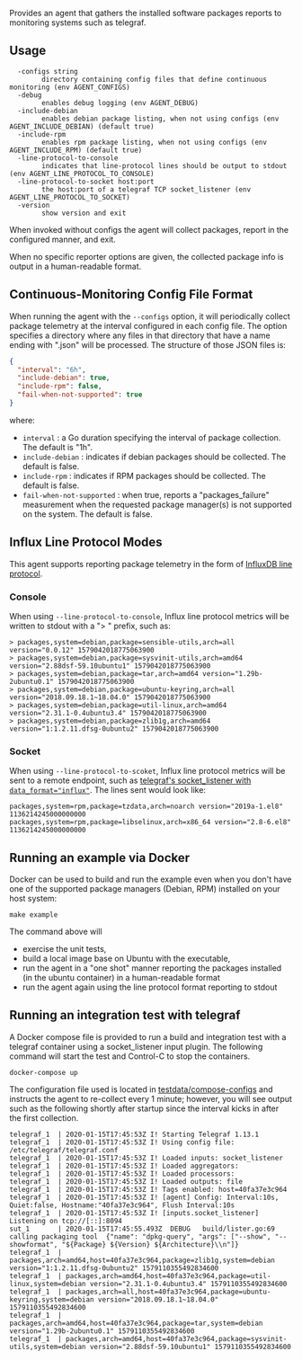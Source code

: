 Provides an agent that gathers the installed software packages reports to monitoring systems such as telegraf.

## Usage

```
  -configs string
    	directory containing config files that define continuous monitoring (env AGENT_CONFIGS)
  -debug
    	enables debug logging (env AGENT_DEBUG)
  -include-debian
    	enables debian package listing, when not using configs (env AGENT_INCLUDE_DEBIAN) (default true)
  -include-rpm
    	enables rpm package listing, when not using configs (env AGENT_INCLUDE_RPM) (default true)
  -line-protocol-to-console
    	indicates that line-protocol lines should be output to stdout (env AGENT_LINE_PROTOCOL_TO_CONSOLE)
  -line-protocol-to-socket host:port
    	the host:port of a telegraf TCP socket_listener (env AGENT_LINE_PROTOCOL_TO_SOCKET)
  -version
    	show version and exit
```

When invoked without configs the agent will collect packages, report in the configured manner, and exit.

When no specific reporter options are given, the collected package info is output in a human-readable format.

## Continuous-Monitoring Config File Format

When running the agent with the `--configs` option, it will periodically collect package telemetry at the interval configured in each config file. The option specifies a directory where any files in that directory that have a name ending with ".json" will be processed. The structure of those JSON files is:

```json
{
  "interval": "6h",
  "include-debian": true,
  "include-rpm": false,
  "fail-when-not-supported": true
}
```

where:
- `interval` : a Go duration specifying the interval of package collection. The default is "1h".
- `include-debian` : indicates if debian packages should be collected. The default is false.
- `include-rpm` : indicates if RPM packages should be collected. The default is false.
- `fail-when-not-supported` : when true, reports a "packages_failure" measurement when the requested package manager(s) is not supported on the system. The default is false.

## Influx Line Protocol Modes

This agent supports reporting package telemetry in the form of [InfluxDB line protocol](https://docs.influxdata.com/influxdb/v1.7/write_protocols/line_protocol_tutorial/).

### Console

When using `--line-protocol-to-console`, Influx line protocol metrics will be written to stdout with a "> " prefix, such as:

```
> packages,system=debian,package=sensible-utils,arch=all version="0.0.12" 1579042018775063900
> packages,system=debian,package=sysvinit-utils,arch=amd64 version="2.88dsf-59.10ubuntu1" 1579042018775063900
> packages,system=debian,package=tar,arch=amd64 version="1.29b-2ubuntu0.1" 1579042018775063900
> packages,system=debian,package=ubuntu-keyring,arch=all version="2018.09.18.1~18.04.0" 1579042018775063900
> packages,system=debian,package=util-linux,arch=amd64 version="2.31.1-0.4ubuntu3.4" 1579042018775063900
> packages,system=debian,package=zlib1g,arch=amd64 version="1:1.2.11.dfsg-0ubuntu2" 1579042018775063900
```

### Socket

When using `--line-protocol-to-scoket`, Influx line protocol metrics will be sent to a remote endpoint, such as [telegraf's socket_listener with `data_format="influx"`](https://github.com/influxdata/telegraf/tree/master/plugins/inputs/socket_listener). The lines sent would look like:

```
packages,system=rpm,package=tzdata,arch=noarch version="2019a-1.el8" 1136214245000000000
packages,system=rpm,package=libselinux,arch=x86_64 version="2.8-6.el8" 1136214245000000000
``` 

## Running an example via Docker

Docker can be used to build and run the example even when you don't have one of the supported package managers (Debian, RPM) installed on your host system:

```
make example
```

The command above will 
- exercise the unit tests, 
- build a local image base on Ubuntu with the executable,
- run the agent in a "one shot" manner reporting the packages installed (in the ubuntu container) in a human-readable format
- run the agent again using the line protocol format reporting to stdout

## Running an integration test with telegraf

A Docker compose file is provided to run a build and integration test with a telegraf container using a socket_listener input plugin. The following command will start the test and Control-C to stop the containers.

```
docker-compose up
```

The configuration file used is located in [testdata/compose-configs](testdata/compose-configs) and instructs the agent to re-collect every 1 minute; however, you will see output such as the following shortly after startup since the interval kicks in after the first collection.

```
telegraf_1  | 2020-01-15T17:45:53Z I! Starting Telegraf 1.13.1
telegraf_1  | 2020-01-15T17:45:53Z I! Using config file: /etc/telegraf/telegraf.conf
telegraf_1  | 2020-01-15T17:45:53Z I! Loaded inputs: socket_listener
telegraf_1  | 2020-01-15T17:45:53Z I! Loaded aggregators:
telegraf_1  | 2020-01-15T17:45:53Z I! Loaded processors:
telegraf_1  | 2020-01-15T17:45:53Z I! Loaded outputs: file
telegraf_1  | 2020-01-15T17:45:53Z I! Tags enabled: host=40fa37e3c964
telegraf_1  | 2020-01-15T17:45:53Z I! [agent] Config: Interval:10s, Quiet:false, Hostname:"40fa37e3c964", Flush Interval:10s
telegraf_1  | 2020-01-15T17:45:53Z I! [inputs.socket_listener] Listening on tcp://[::]:8094
sut_1       | 2020-01-15T17:45:55.493Z	DEBUG	build/lister.go:69	calling packaging tool	{"name": "dpkg-query", "args": ["--show", "--showformat", "${Package} ${Version} ${Architecture}\\n"]}
telegraf_1  | packages,arch=amd64,host=40fa37e3c964,package=zlib1g,system=debian version="1:1.2.11.dfsg-0ubuntu2" 1579110355492834600
telegraf_1  | packages,arch=amd64,host=40fa37e3c964,package=util-linux,system=debian version="2.31.1-0.4ubuntu3.4" 1579110355492834600
telegraf_1  | packages,arch=all,host=40fa37e3c964,package=ubuntu-keyring,system=debian version="2018.09.18.1~18.04.0" 1579110355492834600
telegraf_1  | packages,arch=amd64,host=40fa37e3c964,package=tar,system=debian version="1.29b-2ubuntu0.1" 1579110355492834600
telegraf_1  | packages,arch=amd64,host=40fa37e3c964,package=sysvinit-utils,system=debian version="2.88dsf-59.10ubuntu1" 1579110355492834600
```